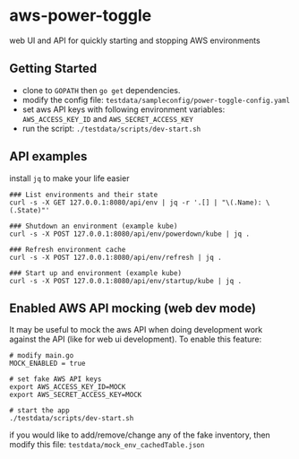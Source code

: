 # aws-power-toggle
web UI and API for quickly starting and stopping AWS environments

## Getting Started
- clone to `GOPATH` then `go get` dependencies.
- modify the config file: `testdata/sampleconfig/power-toggle-config.yaml`
- set aws API keys with following environment variables: `AWS_ACCESS_KEY_ID` and `AWS_SECRET_ACCESS_KEY`
- run the script: `./testdata/scripts/dev-start.sh`

## API examples
install `jq` to make your life easier

```
### List environments and their state
curl -s -X GET 127.0.0.1:8080/api/env | jq -r '.[] | "\(.Name): \(.State)"'

### Shutdown an environment (example kube)
curl -s -X POST 127.0.0.1:8080/api/env/powerdown/kube | jq .

### Refresh environment cache
curl -s -X POST 127.0.0.1:8080/api/env/refresh | jq .

### Start up and environment (example kube)
curl -s -X POST 127.0.0.1:8080/api/env/startup/kube | jq .
```

## Enabled AWS API mocking (web dev mode)
It may be useful to mock the aws API when doing development work against the API (like for web ui development).
To enable this feature:
```
# modify main.go
MOCK_ENABLED = true

# set fake AWS API keys
export AWS_ACCESS_KEY_ID=MOCK
export AWS_SECRET_ACCESS_KEY=MOCK

# start the app
./testdata/scripts/dev-start.sh
```

if you would like to add/remove/change any of the fake inventory, then modify this file:
`testdata/mock_env_cachedTable.json`